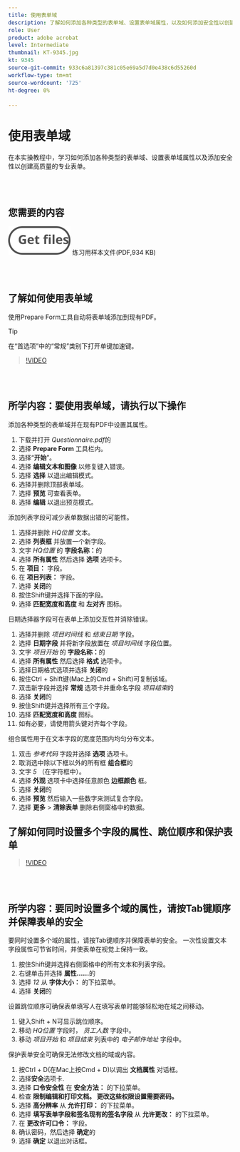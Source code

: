 ```yaml
---
title: 使用表单域
description: 了解如何添加各种类型的表单域、设置表单域属性，以及如何添加安全性以创建高质量的专业表单
role: User
product: adobe acrobat
level: Intermediate
thumbnail: KT-9345.jpg
kt: 9345
source-git-commit: 933c6a81397c381c05e69a5d7d0e438c6d55260d
workflow-type: tm+mt
source-wordcount: '725'
ht-degree: 0%

---
```


# 使用表单域

在本实操教程中，学习如何添加各种类型的表单域、设置表单域属性以及添加安全性以创建高质量的专业表单。

<br> 

## 您需要的内容

[![获取文件](../assets/Getfiles.svg)](../assets/Questionnaire.pdf)
练习用样本文件(PDF,934 KB)

<br> 

## 了解如何使用表单域

使用Prepare Form工具自动将表单域添加到现有PDF。

>[!TIP]
>
>在“首选项”中的“常规”类别下打开单键加速键。

>[!VIDEO](https://video.tv.adobe.com/v/340084?hidetitle=true)

<br> 

## 所学内容：要使用表单域，请执行以下操作

添加各种类型的表单域并在现有PDF中设置其属性。

1. 下载并打开 *Questionnaire.pdf*&#x200B;的
1. 选择 **Prepare Form** 工具栏内。
1. 选择“**开始**”。
1. 选择 **编辑文本和图像** 以修复键入错误。
1. 选择 **选择** 以退出编辑模式。
1. 选择并删除顶部表单域。
1. 选择 **预览** 可查看表单。
1. 选择 **编辑** 以退出预览模式。

添加列表字段可减少表单数据出错的可能性。

1. 选择并删除 *HQ位置* 文本。
1. 选择 **列表框** 并放置一个新字段。
1. 文字 *HQ位置* 的 **字段名称：**&#x200B;的
1. 选择 **所有属性** 然后选择 **选项** 选项卡。
1. 在 **项目：** 字段。
1. 在 **项目列表：** 字段。
1. 选择 **关闭**&#x200B;的
1. 按住Shift键并选择下面的字段。
1. 选择 **匹配宽度和高度** 和 **左对齐** 图标。

日期选择器字段可在表单上添加交互性并消除错误。

1. 选择并删除 *项目时间线* 和 *结束日期* 字段。
1. 选择 **日期字段** 并将新字段放置在 *项目时间线* 字段位置。
1. 文字 *项目开始* 的 **字段名称：**&#x200B;的
1. 选择 **所有属性** 然后选择 **格式** 选项卡。
1. 选择日期格式选项并选择 **关闭**&#x200B;的
1. 按住Ctrl + Shift键(Mac上的Cmd + Shift)可复制该域。
1. 双击新字段并选择 **常规** 选项卡并重命名字段 *项目结束*&#x200B;的
1. 选择 **关闭**&#x200B;的
1. 按住Shift键并选择所有三个字段。
1. 选择 **匹配宽度和高度** 图标。
1. 如有必要，请使用箭头键对齐每个字段。

组合属性用于在文本字段的宽度范围内均匀分布文本。

1. 双击 *参考代码* 字段并选择 **选项** 选项卡。
1. 取消选中除以下框以外的所有框 **组合框**&#x200B;的
1. 文字 *5* （在字符框中）。
1. 选择 **外观** 选项卡中选择任意颜色 **边框颜色** 框。
1. 选择 **关闭**&#x200B;的
1. 选择 **预览** 然后输入一些数字来测试复合字段。
1. 选择 **更多** > **清除表单** 删除右侧窗格中的数据。

## 了解如何同时设置多个字段的属性、跳位顺序和保护表单

>[!VIDEO](https://video.tv.adobe.com/v/340096?hidetitle=true)

<br> 

## 所学内容：要同时设置多个域的属性，请按Tab键顺序并保障表单的安全

要同时设置多个域的属性，请按Tab键顺序并保障表单的安全。 一次性设置文本字段属性可节省时间，并使表单在视觉上保持一致。

1. 按住Shift键并选择右侧窗格中的所有文本和列表字段。
1. 右键单击并选择 **属性……**&#x200B;的
1. 选择 *12* 从 **字体大小：** 的下拉菜单。
1. 选择 **关闭**&#x200B;的

设置跳位顺序可确保表单填写人在填写表单时能够轻松地在域之间移动。

1. 键入Shift + N可显示跳位顺序。
1. 移动 *HQ位置* 字段时， *员工人数* 字段中。
1. 移动 *项目开始* 和 *项目结束* 列表中的 *电子邮件地址* 字段中。

保护表单安全可确保无法修改文档的域或内容。

1. 按Ctrl + D(在Mac上按Cmd + D)以调出 **文档属性** 对话框。
1. 选择&#x200B;**安全**&#x200B;选项卡.
1. 选择 **口令安全性** 在 **安全方法：** 的下拉菜单。
1. 检查 **限制编辑和打印文档。 更改这些权限设置需要密码。**
1. 选择 **高分辨率** 从 **允许打印：** 的下拉菜单。
1. 选择 **填写表单字段和签名现有的签名字段** 从 **允许更改：** 的下拉菜单。
1. 在 **更改许可口令：** 字段。
1. 确认密码，然后选择 **确定**&#x200B;的
1. 选择 **确定** 以退出对话框。